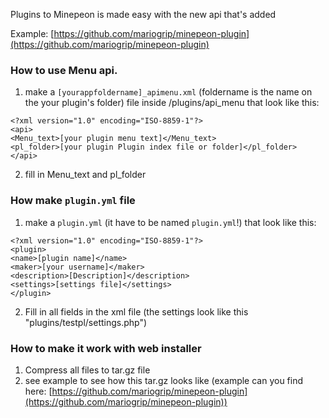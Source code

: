 Plugins to Minepeon is made easy with the new api that's added 

Example: [https://github.com/mariogrip/minepeon-plugin](https://github.com/mariogrip/minepeon-plugin)

### How to use Menu api.
1. make a ```[yourappfoldername]_apimenu.xml``` (foldername is the name on the your plugin's folder) file inside /plugins/api_menu that look like this:
```
<?xml version="1.0" encoding="ISO-8859-1"?>
<api>
<Menu_text>[your plugin menu text]</Menu_text>
<pl_folder>[your plugin Plugin index file or folder]</pl_folder>
</api>
```
2. fill in Menu_text and pl_folder

### How make ```plugin.yml``` file
1. make a ```plugin.yml``` (it have to be named ```plugin.yml```!) that look like this:
```
<?xml version="1.0" encoding="ISO-8859-1"?>
<plugin>
<name>[plugin name]</name>
<maker>[your username]</maker>
<description>[Description]</description>
<settings>[settings file]</settings>
</plugin>
```
2. Fill in all fields in the xml file (the settings look like this "plugins/testpl/settings.php")

### How to make it work with web installer
1. Compress all files to tar.gz file
2. see example to see how this tar.gz looks like (example can you find here: [https://github.com/mariogrip/minepeon-plugin](https://github.com/mariogrip/minepeon-plugin))
